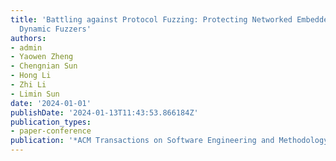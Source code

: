 ```yaml
---
title: 'Battling against Protocol Fuzzing: Protecting Networked Embedded Devices from
  Dynamic Fuzzers'
authors:
- admin
- Yaowen Zheng
- Chengnian Sun
- Hong Li
- Zhi Li
- Limin Sun
date: '2024-01-01'
publishDate: '2024-01-13T11:43:53.866184Z'
publication_types:
- paper-conference
publication: '*ACM Transactions on Software Engineering and Methodology (TOSEM)*'
---
```

